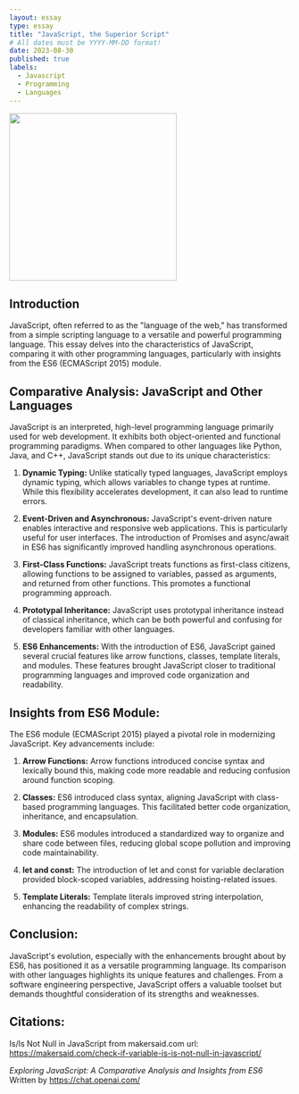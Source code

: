 ```yaml
---
layout: essay
type: essay
title: "JavaScript, the Superior Script"
# All dates must be YYYY-MM-DD format!
date: 2023-08-30
published: true
labels:
  - Javascript
  - Programming
  - Languages
---
```


<img width="300px" class="rounded float-start pe-4" src="https://makersaid.com/wp-content/uploads/2022/10/check-if-variable-is-is-not-null-in-javascript-768x432.jpg">

## Introduction

JavaScript, often referred to as the "language of the web," has transformed from a simple scripting language to a versatile and powerful programming language. This essay delves into the characteristics of JavaScript, comparing it with other programming languages, particularly with insights from the ES6 (ECMAScript 2015) module. 

## Comparative Analysis: JavaScript and Other Languages

JavaScript is an interpreted, high-level programming language primarily used for web development. It exhibits both object-oriented and functional programming paradigms. When compared to other languages like Python, Java, and C++, JavaScript stands out due to its unique characteristics:

1. **Dynamic Typing:** Unlike statically typed languages, JavaScript employs dynamic typing, which allows variables to change types at runtime. While this flexibility accelerates development, it can also lead to runtime errors.

2. **Event-Driven and Asynchronous:** JavaScript's event-driven nature enables interactive and responsive web applications. This is particularly useful for user interfaces. The introduction of Promises and async/await in ES6 has significantly improved handling asynchronous operations.
   
3. **First-Class Functions:** JavaScript treats functions as first-class citizens, allowing functions to be assigned to variables, passed as arguments, and returned from other functions. This promotes a functional programming approach.
 
4. **Prototypal Inheritance:** JavaScript uses prototypal inheritance instead of classical inheritance, which can be both powerful and confusing for developers familiar with other languages.
 
5. **ES6 Enhancements:** With the introduction of ES6, JavaScript gained several crucial features like arrow functions, classes, template literals, and modules. These features brought JavaScript closer to traditional programming languages and improved code organization and readability.

## Insights from ES6 Module:

The ES6 module (ECMAScript 2015) played a pivotal role in modernizing JavaScript. Key advancements include:

1. **Arrow Functions:** Arrow functions introduced concise syntax and lexically bound this, making code more readable and reducing confusion around function scoping.
   
2. **Classes:** ES6 introduced class syntax, aligning JavaScript with class-based programming languages. This facilitated better code organization, inheritance, and encapsulation.
   
3. **Modules:** ES6 modules introduced a standardized way to organize and share code between files, reducing global scope pollution and improving code maintainability.
   
4. **let and const:** The introduction of let and const for variable declaration provided block-scoped variables, addressing hoisting-related issues.
   
5. **Template Literals:** Template literals improved string interpolation, enhancing the readability of complex strings.

## Conclusion:

JavaScript's evolution, especially with the enhancements brought about by ES6, has positioned it as a versatile programming language. Its comparison with other languages highlights its unique features and challenges. From a software engineering perspective, JavaScript offers a valuable toolset but demands thoughtful consideration of its strengths and weaknesses.

## Citations:
Is/Is Not Null in JavaScript from makersaid.com url: https://makersaid.com/check-if-variable-is-is-not-null-in-javascript/

*Exploring JavaScript: A Comparative Analysis and Insights from ES6* Written by https://chat.openai.com/
